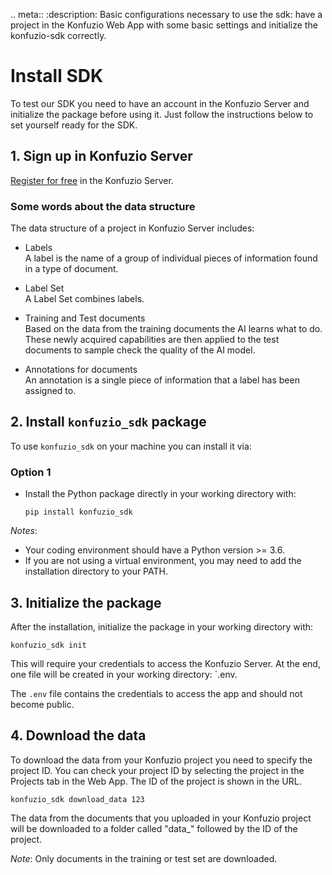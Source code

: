 .. meta::
   :description: Basic configurations necessary to use the sdk: have a project in the Konfuzio Web App with some basic settings and initialize the konfuzio-sdk correctly.


# Install SDK

To test our SDK you need to have an account in the Konfuzio Server and initialize the package before using it. Just follow the instructions below to set yourself ready for the SDK.

## 1. Sign up in Konfuzio Server

[Register for free](https://app.konfuzio.com/accounts/signup/) in the Konfuzio Server.

### Some words about the data structure

The data structure of a project in Konfuzio Server includes:

* Labels  
A label is the name of a group of individual pieces of information found in a type of document.

* Label Set  
A Label Set combines labels.

* Training and Test documents  
Based on the data from the training documents the AI learns what to do. These newly acquired capabilities are then applied to the test documents to sample check the quality of the AI model.

* Annotations for documents  
An annotation is a single piece of information that a label has been assigned to.


## 2. Install `konfuzio_sdk` package

To use `konfuzio_sdk` on your machine you can install it via:

### Option 1

* Install the Python package directly in your working directory with:

  `pip install konfuzio_sdk`

*Notes*:
* Your coding environment should have a Python version >= 3.6.
* If you are not using a virtual environment, you may need to add the installation directory to your PATH.

## 3. Initialize the package

After the installation, initialize the package in your working directory with:

`konfuzio_sdk init`

This will require your credentials to access the Konfuzio Server.
At the end, one file will be created in your working directory: `.env.

The `.env` file contains the credentials to access the app and should not become public.

## 4. Download the data

To download the data from your Konfuzio project you need to specify the project ID.
You can check your project ID by selecting the project in the Projects tab in the Web App.
The ID of the project is shown in the URL.

`konfuzio_sdk download_data 123`

The data from the documents that you uploaded in your Konfuzio project will be downloaded to a folder called "data_" 
followed by the ID of the project.

*Note*:
Only documents in the training or test set are downloaded.
